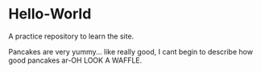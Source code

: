# Hello-World
A practice repository to learn the site.

Pancakes are very yummy... like really good, I cant begin to describe how good pancakes ar-OH LOOK A WAFFLE.
